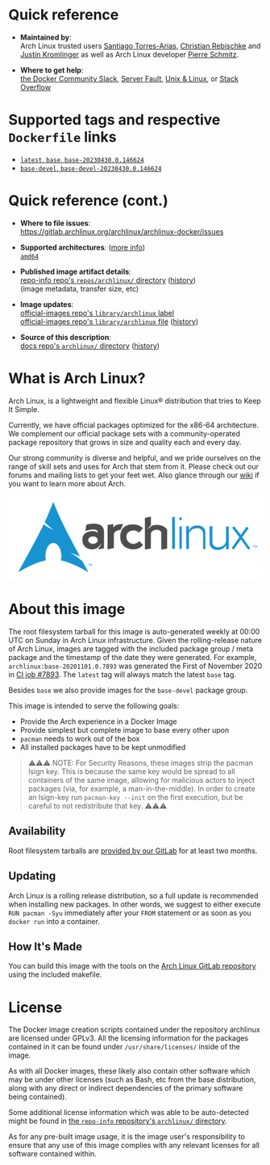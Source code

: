 <!--

********************************************************************************

WARNING:

    DO NOT EDIT "archlinux/README.md"

    IT IS AUTO-GENERATED

    (from the other files in "archlinux/" combined with a set of templates)

********************************************************************************

-->

# Quick reference

-	**Maintained by**:  
	Arch Linux trusted users [Santiago Torres-Arias](https://www.archlinux.org/people/trusted-users/#sangy), [Christian Rebischke](https://www.archlinux.org/people/trusted-users/#shibumi) and [Justin Kromlinger](https://www.archlinux.org/people/trusted-users/#hashworks) as well as Arch Linux developer [Pierre Schmitz](https://www.archlinux.org/people/developers/#pierre).

-	**Where to get help**:  
	[the Docker Community Slack](https://dockr.ly/comm-slack), [Server Fault](https://serverfault.com/help/on-topic), [Unix & Linux](https://unix.stackexchange.com/help/on-topic), or [Stack Overflow](https://stackoverflow.com/help/on-topic)

# Supported tags and respective `Dockerfile` links

-	[`latest`, `base`, `base-20230430.0.146624`](https://gitlab.archlinux.org/archlinux/archlinux-docker/-/blob/60929acedfaddae560cdde459ebb2fc64b0b51a7/Dockerfile.base)
-	[`base-devel`, `base-devel-20230430.0.146624`](https://gitlab.archlinux.org/archlinux/archlinux-docker/-/blob/60929acedfaddae560cdde459ebb2fc64b0b51a7/Dockerfile.base-devel)

# Quick reference (cont.)

-	**Where to file issues**:  
	https://gitlab.archlinux.org/archlinux/archlinux-docker/issues

-	**Supported architectures**: ([more info](https://github.com/docker-library/official-images#architectures-other-than-amd64))  
	[`amd64`](https://hub.docker.com/r/amd64/archlinux/)

-	**Published image artifact details**:  
	[repo-info repo's `repos/archlinux/` directory](https://github.com/docker-library/repo-info/blob/master/repos/archlinux) ([history](https://github.com/docker-library/repo-info/commits/master/repos/archlinux))  
	(image metadata, transfer size, etc)

-	**Image updates**:  
	[official-images repo's `library/archlinux` label](https://github.com/docker-library/official-images/issues?q=label%3Alibrary%2Farchlinux)  
	[official-images repo's `library/archlinux` file](https://github.com/docker-library/official-images/blob/master/library/archlinux) ([history](https://github.com/docker-library/official-images/commits/master/library/archlinux))

-	**Source of this description**:  
	[docs repo's `archlinux/` directory](https://github.com/docker-library/docs/tree/master/archlinux) ([history](https://github.com/docker-library/docs/commits/master/archlinux))

# What is Arch Linux?

Arch Linux, is a lightweight and flexible Linux® distribution that tries to Keep It Simple.

Currently, we have official packages optimized for the x86-64 architecture. We complement our official package sets with a community-operated package repository that grows in size and quality each and every day.

Our strong community is diverse and helpful, and we pride ourselves on the range of skill sets and uses for Arch that stem from it. Please check out our forums and mailing lists to get your feet wet. Also glance through our [wiki](https://wiki.archlinux.org) if you want to learn more about Arch.

![logo](https://raw.githubusercontent.com/docker-library/docs/ccacad8fa355ebf38dcfd8c216855ab55f981f17/archlinux/logo.png)

# About this image

The root filesystem tarball for this image is auto-generated weekly at 00:00 UTC on Sunday in Arch Linux infrastructure. Given the rolling-release nature of Arch Linux, images are tagged with the included package group / meta package and the timestamp of the date they were generated. For example, `archlinux:base-20201101.0.7893` was generated the First of November 2020 in [CI job #7893](https://gitlab.archlinux.org/archlinux/archlinux-docker/-/jobs/7893). The `latest` tag will always match the latest `base` tag.

Besides `base` we also provide images for the `base-devel` package group.

This image is intended to serve the following goals:

-	Provide the Arch experience in a Docker Image
-	Provide simplest but complete image to base every other upon
-	`pacman` needs to work out of the box
-	All installed packages have to be kept unmodified

> ⚠️⚠️⚠️ NOTE: For Security Reasons, these images strip the pacman lsign key. This is because the same key would be spread to all containers of the same image, allowing for malicious actors to inject packages (via, for example, a man-in-the-middle). In order to create an lsign-key run `pacman-key --init` on the first execution, but be careful to not redistribute that key. ⚠️⚠️⚠️

## Availability

Root filesystem tarballs are [provided by our GitLab](https://gitlab.archlinux.org/archlinux/archlinux-docker/-/releases) for at least two months.

## Updating

Arch Linux is a rolling release distribution, so a full update is recommended when installing new packages. In other words, we suggest to either execute `RUN pacman -Syu` immediately after your `FROM` statement or as soon as you `docker run` into a container.

## How It's Made

You can build this image with the tools on the [Arch Linux GitLab repository](https://gitlab.archlinux.org/archlinux/archlinux-docker) using the included makefile.

# License

The Docker image creation scripts contained under the repository archlinux are licensed under GPLv3. All the licensing information for the packages contained in it can be found under `/usr/share/licenses/` inside of the image.

As with all Docker images, these likely also contain other software which may be under other licenses (such as Bash, etc from the base distribution, along with any direct or indirect dependencies of the primary software being contained).

Some additional license information which was able to be auto-detected might be found in [the `repo-info` repository's `archlinux/` directory](https://github.com/docker-library/repo-info/tree/master/repos/archlinux).

As for any pre-built image usage, it is the image user's responsibility to ensure that any use of this image complies with any relevant licenses for all software contained within.
